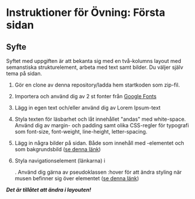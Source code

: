 # Instruktioner för Övning: Första sidan

## Syfte
Syftet med uppgiften är att bekanta sig med en två-kolumns layout med semanstiska strukturelement, arbeta med text samt bilder. Du väljer själv tema på sidan.

1. Gör en clone av denna repository/ladda hem startkoden som zip-fil. 

2. Importera och använd dig av 2 st fonter från [Google Fonts](https://fonts.google.com/) 

3. Lägg in egen text och/eller använd dig av Lorem Ipsum-text

3. Styla texten för läsbarhet och låt innehållet "andas" med white-space. Använd dig av margin- och padding samt olika CSS-regler för typografi som font-size, font-weight, line-height, letter-spacing.

4. Lägg in några bilder på sidan. Både som innehåll med <img>-elementet och som bakgrundsbild ([se denna länk](https://www.w3schools.com/cssref/sel_hover.asp](https://cssreference.io/backgrounds/#background-image)))

5. Styla navigationselement (länkarna) i <nav>. Använd dig gärna av pseudoklassen :hover för att ändra styling när musen befinner sig över elementet ([se denna länk](https://www.w3schools.com/cssref/sel_hover.asp))

***Det är tillåtet att ändra i layouten!***
